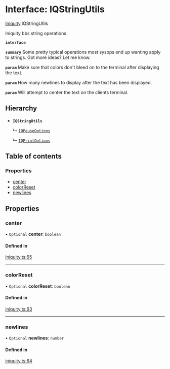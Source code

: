 # Interface: IQStringUtils

[Iniquity](../modules/Iniquity.md).IQStringUtils

Iniquity bbs string operations

**`interface`**

**`summary`** Some pretty typical operations most sysops end up wanting apply to strings. Got more ideas? Let me know.

**`param`** Make sure that colors don't bleed on to the terminal after displaying the text.

**`param`** How many newlines to display after the text has been displayed.

**`param`** Will attempt to center the text on the clients terminal.

## Hierarchy

- **`IQStringUtils`**

  ↳ [`IQPauseOptions`](Iniquity.IQPauseOptions.md)

  ↳ [`IQPrintOptions`](Iniquity.IQPrintOptions.md)

## Table of contents

### Properties

- [center](Iniquity.IQStringUtils.md#center)
- [colorReset](Iniquity.IQStringUtils.md#colorreset)
- [newlines](Iniquity.IQStringUtils.md#newlines)

## Properties

### center

• `Optional` **center**: `boolean`

#### Defined in

[iniquity.ts:65](https://github.com/iniquitybbs/iniquity/blob/467b1b4/packages/core/src/iniquity.ts#L65)

___

### colorReset

• `Optional` **colorReset**: `boolean`

#### Defined in

[iniquity.ts:63](https://github.com/iniquitybbs/iniquity/blob/467b1b4/packages/core/src/iniquity.ts#L63)

___

### newlines

• `Optional` **newlines**: `number`

#### Defined in

[iniquity.ts:64](https://github.com/iniquitybbs/iniquity/blob/467b1b4/packages/core/src/iniquity.ts#L64)
